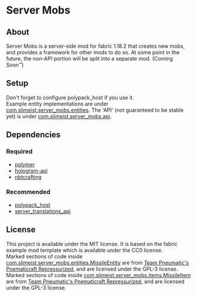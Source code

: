 # Server Mobs

## About
Server Mobs is a server-side mod for fabric 1.18.2 that creates new mobs, and provides a framework for other mods to do so.
At some point in the future, the non-API portion will be split into a separate mod. (Coming Soon™)

## Setup
Don't forget to configure polypack_host if you use it.
<br>
Example entity implementations are under [com.slimeist.server_mobs.entities](src/main/java/com/slimeist/server_mobs/entities).
The 'API' (not guaranteed to be stable yet) is under [com.slimeist.server_mobs.api](src/main/java/com/slimeist/server_mobs/server_rendering).

## Dependencies
### Required
* [polymer](https://github.com/Patbox/polymer/tree/dev/1.18.2)
* [hologram-api](https://github.com/Patbox/HologramAPI/tree/1.18)
* [nbtcrafting](https://github.com/Siphalor/nbt-crafting/tree/1.18-2.0)
### Recommended
* [polypack_host](https://github.com/aws404/polypack-host)
* [server_translations_api](https://github.com/NucleoidMC/Server-Translations/tree/1.18.2)

## License

This project is available under the MIT license. It is based on the fabric example mod template which is available under the CC0 license.<br>
Marked sections of code inside [com.slimeist.server_mobs.entities.MissileEntity](src/main/java/com/slimeist/server_mobs/entities/MissileEntity.java) are from [Team Pneumatic's Pnematicraft Repressurized](https://github.com/TeamPneumatic/pnc-repressurized), and are licensed under the GPL-3 license.<br>
Marked sections of code inside [com.slimeist.server_mobs.items.MissileItem](src/main/java/com/slimeist/server_mobs/items/MissileItem.java) are from [Team Pneumatic's Pnematicraft Repressurized](https://github.com/TeamPneumatic/pnc-repressurized), and are licensed under the GPL-3 license.